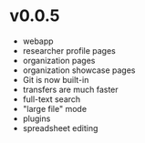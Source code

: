 
# v0.0.5

- webapp
- researcher profile pages
- organization pages
- organization showcase pages
- Git is now built-in
- transfers are much faster
- full-text search
- "large file" mode
- plugins
- spreadsheet editing



